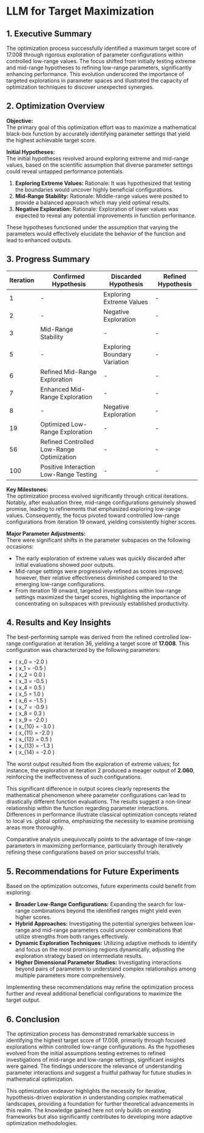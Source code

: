 # LLM for Target Maximization 

## 1. Executive Summary

The optimization process successfully identified a maximum target score of 17.008 through rigorous exploration of parameter configurations within controlled low-range values. The focus shifted from initially testing extreme and mid-range hypotheses to refining low-range parameters, significantly enhancing performance. This evolution underscored the importance of targeted explorations in parameter spaces and illustrated the capacity of optimization techniques to discover unexpected synergies.

## 2. Optimization Overview

**Objective:**  
The primary goal of this optimization effort was to maximize a mathematical black-box function by accurately identifying parameter settings that yield the highest achievable target score.

**Initial Hypotheses:**  
The initial hypotheses revolved around exploring extreme and mid-range values, based on the scientific assumption that diverse parameter settings could reveal untapped performance potentials. 

1. **Exploring Extreme Values:** Rationale: It was hypothesized that testing the boundaries would uncover highly beneficial configurations.
2. **Mid-Range Stability:** Rationale: Middle-range values were posited to provide a balanced approach which may yield optimal results.
3. **Negative Exploration:** Rationale: Exploration of lower values was expected to reveal any potential improvements in function performance.

These hypotheses functioned under the assumption that varying the parameters would effectively elucidate the behavior of the function and lead to enhanced outputs.

## 3. Progress Summary

| Iteration | Confirmed Hypothesis                      | Discarded Hypothesis            | Refined Hypothesis               |
|-----------|------------------------------------------|----------------------------------|----------------------------------|
| 1         | -                                        | Exploring Extreme Values        | -                                |
| 2         | -                                        | Negative Exploration            | -                                |
| 3         | Mid-Range Stability                      | -                                | -                                |
| 5         | -                                        | Exploring Boundary Variation     | -                                |
| 6         | Refined Mid-Range Exploration           | -                                | -                                |
| 7         | Enhanced Mid-Range Exploration           | -                                | -                                |
| 8         | -                                        | Negative Exploration            | -                                |
| 19        | Optimized Low-Range Exploration          | -                                | -                                |
| 56        | Refined Controlled Low-Range Optimization | -                               | -                                |
| 100       | Positive Interaction Low-Range Testing   | -                               | -                                |

**Key Milestones:**  
The optimization process evolved significantly through critical iterations. Notably, after evaluation three, mid-range configurations genuinely showed promise, leading to refinements that emphasized exploring low-range values. Consequently, the focus pivoted toward controlled low-range configurations from iteration 19 onward, yielding consistently higher scores.

**Major Parameter Adjustments:**  
There were significant shifts in the parameter subspaces on the following occasions:
- The early exploration of extreme values was quickly discarded after initial evaluations showed poor outputs.
- Mid-range settings were progressively refined as scores improved; however, their relative effectiveness diminished compared to the emerging low-range configurations.
- From iteration 19 onward, targeted investigations within low-range settings maximized the target scores, highlighting the importance of concentrating on subspaces with previously established productivity.

## 4. Results and Key Insights

The best-performing sample was derived from the refined controlled low-range configuration at iteration 36, yielding a target score of **17.008**. This configuration was characterized by the following parameters:
- \( x_0 = -2.0 \)
- \( x_1 = -0.5 \)
- \( x_2 = 0.0 \)
- \( x_3 = -0.5 \)
- \( x_4 = 0.5 \)
- \( x_5 = 1.0 \)
- \( x_6 = -1.5 \)
- \( x_7 = -0.9 \)
- \( x_8 = 0.3 \)
- \( x_9 = -2.0 \)
- \( x_{10} = -3.0 \)
- \( x_{11} = -2.0 \)
- \( x_{12} = 0.5 \)
- \( x_{13} = -1.3 \)
- \( x_{14} = -2.0 \)

The worst output resulted from the exploration of extreme values; for instance, the exploration at iteration 2 produced a meager output of **2.060**, reinforcing the ineffectiveness of such configurations.

This significant difference in output scores clearly represents the mathematical phenomenon where parameter configurations can lead to drastically different function evaluations. The results suggest a non-linear relationship within the function regarding parameter interactions. Differences in performance illustrate classical optimization concepts related to local vs. global optima, emphasizing the necessity to examine promising areas more thoroughly.

Comparative analysis unequivocally points to the advantage of low-range parameters in maximizing performance, particularly through iteratively refining these configurations based on prior successful trials.

## 5. Recommendations for Future Experiments

Based on the optimization outcomes, future experiments could benefit from exploring:
- **Broader Low-Range Configurations:** Expanding the search for low-range combinations beyond the identified ranges might yield even higher scores.
- **Hybrid Approaches:** Investigating the potential synergies between low-range and mid-range parameters could uncover combinations that utilize strengths from both ranges effectively.
- **Dynamic Exploration Techniques:** Utilizing adaptive methods to identify and focus on the most promising regions dynamically, adjusting the exploration strategy based on intermediate results.
- **Higher Dimensional Parameter Studies:** Investigating interactions beyond pairs of parameters to understand complex relationships among multiple parameters more comprehensively.

Implementing these recommendations may refine the optimization process further and reveal additional beneficial configurations to maximize the target output.

## 6. Conclusion

The optimization process has demonstrated remarkable success in identifying the highest target score of 17.008, primarily through focused explorations within controlled low-range configurations. As the hypotheses evolved from the initial assumptions testing extremes to refined investigations of mid-range and low-range settings, significant insights were gained. The findings underscore the relevance of understanding parameter interactions and suggest a fruitful pathway for future studies in mathematical optimization.

This optimization endeavor highlights the necessity for iterative, hypothesis-driven exploration in understanding complex mathematical landscapes, providing a foundation for further theoretical advancements in this realm. The knowledge gained here not only builds on existing frameworks but also significantly contributes to developing more adaptive optimization methodologies.